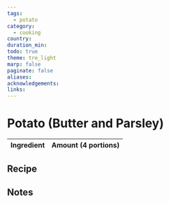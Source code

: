```yaml
---
tags:
  - potato
category:
  - cooking
country: 
duration_min: 
todo: true
theme: tre_light
marp: false
paginate: false
aliases: 
acknowledgements: 
links:
---
```


# Potato (Butter and Parsley)

|Ingredient|Amount (4 portions)|
| :- | :- |

## Recipe

## Notes

